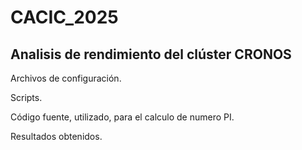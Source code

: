 # CACIC_2025
## Analisis de rendimiento del clúster CRONOS

Archivos de configuración.

Scripts.

Código fuente, utilizado, para el calculo de numero PI.

Resultados obtenidos.

